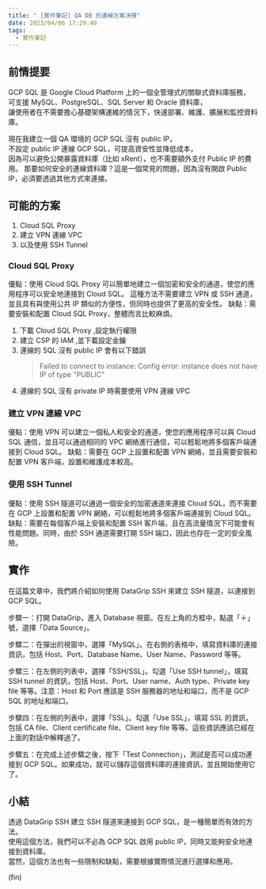 ```yaml
---
title: " [實作筆記] QA DB 的連線方案決擇"
date: 2023/04/06 17:29:40
tags:
  - 實作筆記
---
```


## 前情提要

GCP SQL 是 Google Cloud Platform 上的一個全管理式的關聯式資料庫服務，  
可支援 MySQL、PostgreSQL、SQL Server 和 Oracle 資料庫，  
讓使用者在不需要擔心基礎架構運維的情況下，快速部署、維護、擴展和監控資料庫。

現在我建立一個 QA 環境的 GCP SQL 沒有 public IP，  
不設定 public IP 連線 GCP SQL，可提高資安性並降低成本，  
因為可以避免公開暴露資料庫（比如 xRent），也不需要額外支付 Public IP 的費用。
那要如何安全的連線資料庫？這是一個常見的問題，因為沒有開啟 Public IP，必須要透過其他方式來連接。

## 可能的方案

1. Cloud SQL Proxy
2. 建立 VPN 連線 VPC
3. 以及使用 SSH Tunnel

### Cloud SQL Proxy

優點：使用 Cloud SQL Proxy 可以簡單地建立一個加密和安全的通道，使您的應用程序可以安全地連接到 Cloud SQL。
這種方法不需要建立 VPN 或 SSH 通道，並且具有與使用公共 IP 類似的方便性，但同時也提供了更高的安全性。
缺點：需要安裝和配置 Cloud SQL Proxy，整體而言比較麻煩。

1. 下載 Cloud SQL Proxy ,設定執行權限
2. 建立 CSP 的 IAM ,並下載設定金鑰
3. 連線的 SQL 沒有 public IP 會有以下錯誤
   > Failed to connect to instance: Config error: instance does not have IP of type "PUBLIC"
4. 連線的 SQL 沒有 private IP 時需要使用 VPN 連線 VPC

### 建立 VPN 連線 VPC

優點：使用 VPN 可以建立一個私人和安全的通道，使您的應用程序可以與 Cloud SQL 通信，並且可以通過相同的 VPC 網絡進行通信，可以輕鬆地將多個客戶端連接到 Cloud SQL。
缺點：需要在 GCP 上設置和配置 VPN 網絡，並且需要安裝和配置 VPN 客戶端，設置和維護成本較高。

### 使用 SSH Tunnel

優點：使用 SSH 隧道可以通過一個安全的加密通道來連接 Cloud SQL，而不需要在 GCP 上設置和配置 VPN 網絡，可以輕鬆地將多個客戶端連接到 Cloud SQL。
缺點：需要在每個客戶端上安裝和配置 SSH 客戶端，且在高流量情況下可能會有性能問題。同時，由於 SSH 通道需要打開 SSH 端口，因此也存在一定的安全風險。

## 實作

在這篇文章中，我們將介紹如何使用 DataGrip SSH 來建立 SSH 隧道，以連接到 GCP SQL。

步驟一：打開 DataGrip，進入 Database 視窗。在左上角的方框中，點選「＋」號，選擇「Data Source」。

步驟二：在彈出的視窗中，選擇「MySQL」。在右側的表格中，填寫資料庫的連接資訊，包括 Host、Port、Database Name、User Name、Password 等等。

步驟三：在左側的列表中，選擇「SSH/SSL」。勾選「Use SSH tunnel」，填寫 SSH tunnel 的資訊，包括 Host、Port、User name、Auth type、Private key file 等等。注意：Host 和 Port 應該是 SSH 服務器的地址和端口，而不是 GCP SQL 的地址和端口。

步驟四：在左側的列表中，選擇「SSL」。勾選「Use SSL」，填寫 SSL 的資訊，包括 CA file、Client certificate file、Client key file 等等。這些資訊應該已經在上面的對話中解釋過了。

步驟五：在完成上述步驟之後，按下「Test Connection」，測試是否可以成功連接到 GCP SQL。如果成功，就可以儲存這個資料庫的連接資訊，並且開始使用它了。

## 小結

透過 DataGrip SSH 建立 SSH 隧道來連接到 GCP SQL，是一種簡單而有效的方法。  
使用這個方法，我們可以不必為 GCP SQL 啟用 public IP，同時又能夠安全地連接到資料庫。  
當然，這個方法也有一些限制和缺點，需要根據實際情況進行選擇和應用。

(fin)
